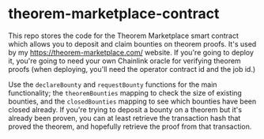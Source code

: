 # theorem-marketplace-contract
This repo stores the code for the Theorem Marketplace smart contract which allows you to deposit and claim bounties on theorem proofs. It's used by my https://theorem-marketplace.com/ website.
If you're going to deploy it, you're going to need your own Chainlink oracle for verifying theorem proofs (when deploying, you'll need the operator contract id and the job id.)

Use the `declareBounty` and `requestBounty` functions for the main functionality; the `theoremBounties` mapping to check the size of existing bounties,
and the `closedBounties` mapping to see which bounties have been closed already. If you're trying to deposit a bounty on a theorem but it's already been proven, 
you can at least retrieve the transaction hash that proved the theorem, and hopefully retrieve the proof from that transaction.